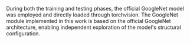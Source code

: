 During both the training and testing phases, the official GoogleNet model was employed and directly loaded through torchvision. The GoogleNet module implemented in this work is based on the official GoogleNet architecture, enabling independent exploration of the model's structural configuration.
